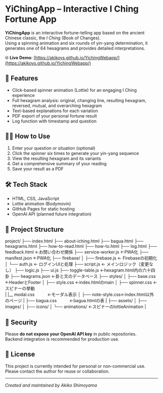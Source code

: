 # YiChingApp – Interactive I Ching Fortune App

**YiChingApp** is an interactive fortune-telling app based on the ancient Chinese classic, the *I Ching* (Book of Changes).  
Using a spinning animation and six rounds of yin-yang determination, it generates one of 64 hexagrams and provides detailed interpretations.

🌐 **Live Demo**: [https://akikoys.github.io/YichingWebapp/](https://akikoys.github.io/YichingWebapp/)

## 🔮 Features

- Click-based spinner animation (Lottie) for an engaging I Ching experience
- Full hexagram analysis: original, changing line, resulting hexagram, reversed, mutual, and overarching hexagram
- Text-based explanations for each variation
- PDF export of your personal fortune result
- Log function with timestamp and question

## 🧑‍💻 How to Use

1. Enter your question or situation (optional)
2. Click the spinner six times to generate your yin-yang sequence
3. View the resulting hexagram and its variants
4. Get a comprehensive summary of your reading
5. Save your result as a PDF

## 🛠 Tech Stack

- HTML, CSS, JavaScript
- Lottie animation (Bodymovin)
- GitHub Pages for static hosting
- OpenAI API (planned future integration)

## 📁 Project Structure
project/
├── index.html
├── about-iching.html
├── bagua.html
├── hexagrams.html
├── how-to-read.html
├── how-to.html
├── log.html
├── feedback.html     ←お問い合わせ関係
├── service-worker.js ←PWA化
├── manifest.json     ←PWA化
├── firebase/
│   ├── firebase.js   ← Firebaseの初期化
│   └── auth.js       ← ログインUIと処理
├── script.js         ← メインロジック（変更なし）
├── logic.js
├── ui.js
├── toggle-table.js   ←hexagram.html内の六十四卦 
├── heagrams.json     ←卦と爻のデータベース
├── styles/
│   ├── base.css      ←HeaderとFooter 
│   ├── style.css     ←index.htmlのmain 
│   ├── spinner.css   ←スピナーの挙動  
|   |__ modal.css　　　←モーダル表示
│   ├── note-style.css←index.html以外のページ
|   ├── bagua.css　　　←bagua.htmlの表
|
├── assets/
│   ├── images/
│   ├── icons/
│   └── animations/     ←スピナーのlottieAnimation
|

## 🔐 Security

Please **do not expose your OpenAI API key** in public repositories.  
Backend integration is recommended for production use.

## 📄 License

This project is currently intended for personal or non-commercial use.  
Please contact the author for reuse or collaboration.

---

*Created and maintained by Akiko Shimoyama*


